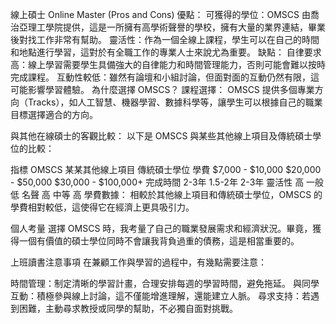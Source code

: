 線上碩士 Online Master (Pros and Cons)
優點：
可獲得的學位：OMSCS 由喬治亞理工學院提供，這是一所擁有高學術聲譽的學校，擁有大量的業界連結，畢業後對找工作非常有幫助。
靈活性：作為一個全線上課程，學生可以在自己的時間和地點進行學習，這對於有全職工作的專業人士來說尤為重要。
缺點：
自律要求高：線上學習需要學生具備強大的自律能力和時間管理能力，否則可能會難以按時完成課程。
互動性較低：雖然有論壇和小組討論，但面對面的互動仍然有限，這可能影響學習體驗。
為什麼選擇 OMSCS？
課程選擇：
OMSCS 提供多個專業方向（Tracks），如人工智慧、機器學習、數據科學等，讓學生可以根據自己的職業目標選擇適合的方向。

與其他在線碩士的客觀比較：
以下是 OMSCS 與某些其他線上項目及傳統碩士學位的比較：

指標	OMSCS	某某其他線上項目	傳統碩士學位
學費	$7,000 - $10,000	$20,000 - $50,000	$30,000 - $100,000+
完成時間	2-3年	1.5-2年	2-3年
靈活性	高	一般	低
名聲	高	中等	高
學費數據：
相較於其他線上項目和傳統碩士學位，OMSCS 的學費相對較低，這使得它在經濟上更具吸引力。

個人考量
選擇 OMSCS 時，我考量了自己的職業發展需求和經濟狀況。畢竟，獲得一個有價值的碩士學位同時不會讓我背負過重的債務，這是相當重要的。

上班讀書注意事項
在兼顧工作與學習的過程中，有幾點需要注意：

時間管理：制定清晰的學習計畫，合理安排每週的學習時間，避免拖延。
與同學互動：積極參與線上討論，這不僅能增進理解，還能建立人脈。
尋求支持：若遇到困難，主動尋求教授或同學的幫助，不必獨自面對挑戰。
